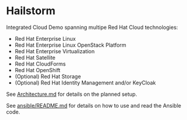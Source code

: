 # Hailstorm
Integrated Cloud Demo spanning multipe Red Hat Cloud technologies:
* Red Hat Enterprise Linux
* Red Hat Enterprise Linux OpenStack Platform
* Red Hat Enterprise Virtualization
* Red Hat Satellite
* Red Hat CloudForms
* Red Hat OpenShift
* (Optional) Red Hat Storage
* (Optional) Red Hat Identity Management and/or KeyCloak

See [Architecture.md](Architecture.md "Architecture Description") for details on the planned setup.

See [ansible/README.md](ansible/README.md) for details on how to use and read the Ansible code.
